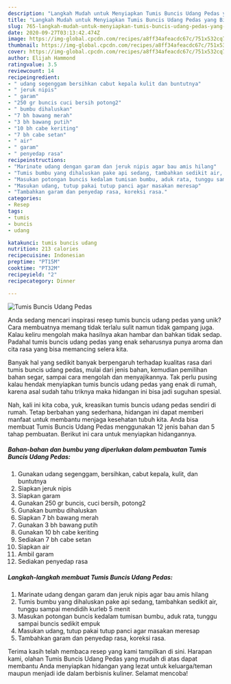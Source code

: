```yaml
---
description: "Langkah Mudah untuk Menyiapkan Tumis Buncis Udang Pedas yang Bikin Ngiler"
title: "Langkah Mudah untuk Menyiapkan Tumis Buncis Udang Pedas yang Bikin Ngiler"
slug: 765-langkah-mudah-untuk-menyiapkan-tumis-buncis-udang-pedas-yang-bikin-ngiler
date: 2020-09-27T03:13:42.474Z
image: https://img-global.cpcdn.com/recipes/a8ff34afeacdc67c/751x532cq70/tumis-buncis-udang-pedas-foto-resep-utama.jpg
thumbnail: https://img-global.cpcdn.com/recipes/a8ff34afeacdc67c/751x532cq70/tumis-buncis-udang-pedas-foto-resep-utama.jpg
cover: https://img-global.cpcdn.com/recipes/a8ff34afeacdc67c/751x532cq70/tumis-buncis-udang-pedas-foto-resep-utama.jpg
author: Elijah Hammond
ratingvalue: 3.5
reviewcount: 14
recipeingredient:
- " udang segenggam bersihkan cabut kepala kulit dan buntutnya"
- " jeruk nipis"
- " garam"
- "250 gr buncis cuci bersih potong2"
- " bumbu dihaluskan"
- "7 bh bawang merah"
- "3 bh bawang putih"
- "10 bh cabe keriting"
- "7 bh cabe setan"
- " air"
- " garam"
- " penyedap rasa"
recipeinstructions:
- "Marinate udang dengan garam dan jeruk nipis agar bau amis hilang"
- "Tumis bumbu yang dihaluskan pake api sedang, tambahkan sedikit air, tunggu sampai mendidih kurleb 5 menit"
- "Masukan potongan buncis kedalam tumisan bumbu, aduk rata, tunggu sampai buncis sedikit empuk"
- "Masukan udang, tutup pakai tutup panci agar masakan meresap"
- "Tambahkan garam dan penyedap rasa, koreksi rasa."
categories:
- Resep
tags:
- tumis
- buncis
- udang

katakunci: tumis buncis udang 
nutrition: 213 calories
recipecuisine: Indonesian
preptime: "PT15M"
cooktime: "PT32M"
recipeyield: "2"
recipecategory: Dinner

---
```



![Tumis Buncis Udang Pedas](https://img-global.cpcdn.com/recipes/a8ff34afeacdc67c/751x532cq70/tumis-buncis-udang-pedas-foto-resep-utama.jpg)

Anda sedang mencari inspirasi resep tumis buncis udang pedas yang unik? Cara membuatnya memang tidak terlalu sulit namun tidak gampang juga. Kalau keliru mengolah maka hasilnya akan hambar dan bahkan tidak sedap. Padahal tumis buncis udang pedas yang enak seharusnya punya aroma dan cita rasa yang bisa memancing selera kita.

Banyak hal yang sedikit banyak berpengaruh terhadap kualitas rasa dari tumis buncis udang pedas, mulai dari jenis bahan, kemudian pemilihan bahan segar, sampai cara mengolah dan menyajikannya. Tak perlu pusing kalau hendak menyiapkan tumis buncis udang pedas yang enak di rumah, karena asal sudah tahu triknya maka hidangan ini bisa jadi suguhan spesial.




Nah, kali ini kita coba, yuk, kreasikan tumis buncis udang pedas sendiri di rumah. Tetap berbahan yang sederhana, hidangan ini dapat memberi manfaat untuk membantu menjaga kesehatan tubuh kita. Anda bisa membuat Tumis Buncis Udang Pedas menggunakan 12 jenis bahan dan 5 tahap pembuatan. Berikut ini cara untuk menyiapkan hidangannya.

<!--inarticleads1-->

##### Bahan-bahan dan bumbu yang diperlukan dalam pembuatan Tumis Buncis Udang Pedas:

1. Gunakan  udang segenggam, bersihkan, cabut kepala, kulit, dan buntutnya
1. Siapkan  jeruk nipis
1. Siapkan  garam
1. Gunakan 250 gr buncis, cuci bersih, potong2
1. Gunakan  bumbu dihaluskan
1. Siapkan 7 bh bawang merah
1. Gunakan 3 bh bawang putih
1. Gunakan 10 bh cabe keriting
1. Sediakan 7 bh cabe setan
1. Siapkan  air
1. Ambil  garam
1. Sediakan  penyedap rasa




<!--inarticleads2-->

##### Langkah-langkah membuat Tumis Buncis Udang Pedas:

1. Marinate udang dengan garam dan jeruk nipis agar bau amis hilang
1. Tumis bumbu yang dihaluskan pake api sedang, tambahkan sedikit air, tunggu sampai mendidih kurleb 5 menit
1. Masukan potongan buncis kedalam tumisan bumbu, aduk rata, tunggu sampai buncis sedikit empuk
1. Masukan udang, tutup pakai tutup panci agar masakan meresap
1. Tambahkan garam dan penyedap rasa, koreksi rasa.




Terima kasih telah membaca resep yang kami tampilkan di sini. Harapan kami, olahan Tumis Buncis Udang Pedas yang mudah di atas dapat membantu Anda menyiapkan hidangan yang lezat untuk keluarga/teman maupun menjadi ide dalam berbisnis kuliner. Selamat mencoba!

